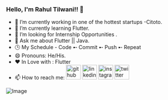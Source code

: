 ### Hello, I'm **Rahul Tilwani**!! 👋




- 🔭 I’m currently working in one of the hottest startups -Citoto.
- 🌱 I’m currently learning Flutter.
- 👯 I’m looking for Internship Opportunities .
- 💬 Ask me about Flutter || Java.
- 🕒 My Schedule - Code ➸ Commit ➸ Push ➸ Repeat
- 😄 Pronouns: He/His.
- ❤️ In Love with : Flutter
- 📫 How to reach me: 
[<img src='https://cdn.jsdelivr.net/npm/simple-icons@3.0.1/icons/github.svg' alt='github' height='40'>](https://github.com/rahul975337)     [<img src='https://cdn.jsdelivr.net/npm/simple-icons@3.0.1/icons/linkedin.svg' alt='linkedin' height='40'>](https://www.linkedin.com/in/rahul-tilwani-965291194/)   [<img src='https://cdn.jsdelivr.net/npm/simple-icons@3.0.1/icons/instagram.svg' alt='instagram' height='40'>](https://www.instagram.com/rahul_tilwani_12/)     [<img src='https://cdn.jsdelivr.net/npm/simple-icons@3.0.1/icons/twitter.svg' alt='twitter' height='40'>](https://twitter.com/RahulTilwaniRt)  
  


![Image](https://github-readme-stats.vercel.app/api?username=rahul975337&&show_icons=true&count_private=true&title_color=ffffff&icon_color=ffbf00&text_color=ffffff&bg_color=27363e)


